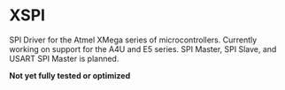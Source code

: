 XSPI
====
SPI Driver for the Atmel XMega series of microcontrollers.
Currently working on support for the A4U and E5 series.
SPI Master, SPI Slave, and USART SPI Master is planned.

**Not yet fully tested or optimized**
